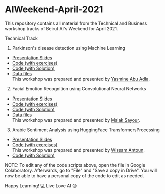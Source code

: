 # AIWeekend-April-2021
This repository contains all material from the Technical and Business workshop tracks of Beirut AI's Weekend for April 2021.

Technical Track
1. Parkinson's disease detection using Machine Learning
- [Presentation Slides](https://docs.google.com/presentation/d/1FB1BtOh0ZGYoTXu1oYpgvlZbp0J__lkK9aWal-Ux5dE/edit?usp=sharing)
- [Code (with exercises)](https://colab.research.google.com/drive/1Gxe7PfCjVkdSlrwgUIH05q67cWRW9stS?usp=sharing)
- [Code (with Solution)](https://colab.research.google.com/drive/1Y1V7v4b3KWzoyUPCvdsqaS2YUd6jAJCP?usp=sharing)
- [Data files](https://drive.google.com/file/d/1yurl81Yo_4GpjY29uERGuAOBfLwuU0Mb/view?usp=sharing) <br>
This workshop was prepared and presented by [Yasmine Abu Adla](https://lb.linkedin.com/in/yasmine-a-abu-adla-3b99471b6).

2. Facial Emotion Recognition using Convolutional Neural Networks
- [Presentation Slides](https://drive.google.com/file/d/1gF8BPip1MaJaWvdo6Grn-AqSF2926bKc/view?usp=sharing)
- [Code (with exercises)](https://drive.google.com/file/d/1l7UbeclqqRt-qQe0UzvaaGBlXlZ91Ymb/view?usp=sharing)
- [Code (with Solution)](https://drive.google.com/file/d/1bCbJtfig1T7RPI1Jj7eQESRiA5eTQ7TL/view?usp=sharing)
- [Data files](https://www.dropbox.com/s/dbde3a58uoe657b/dataset.zip?dl=0) <br>
This workshop was prepared and presented by [Malak Sayour](https://www.linkedin.com/in/malak-sayour-25700319a/).

3. Arabic Sentiment Analysis using HuggingFace TransformersProcessing
- [Presentation Slides](https://drive.google.com/file/d/1k-uAUIxcoutoXmEC9SMdUblvbtTM19VO/view?usp=sharing)
- [Code (with exercises)](https://drive.google.com/file/d/1zi-MRLXgoBkkcWJy9b2bRVifU3UA_3mE/view?usp=sharing) <br>
This workshop was prepared and presented by [Wissam Antoun](https://www.linkedin.com/in/wissamantoun/).
- [Code (with Solution)](https://drive.google.com/file/d/1UMfKj4o_VgcY6usnXepVlstrg0yqPzRx/view?usp=sharing)

NOTE: To edit any of the code scripts above, open the file in Google Colaboratory. Afterwards, go to "File" and "Save a copy in Drive". You will now be able to have a personal copy of the code to edit as needed.

Happy Learning! 💻
Live Love AI 😍
